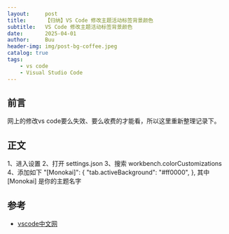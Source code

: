 ```yaml
---
layout:     post
title:      【归纳】VS Code 修改主题活动标签背景颜色
subtitle:   VS Code 修改主题活动标签背景颜色
date:       2025-04-01
author:     Buu
header-img: img/post-bg-coffee.jpeg
catalog: true
tags:
    - vs code
    - Visual Studio Code
---
```


## 前言

网上的修改vs code要么失效、要么收费的才能看，所以这里重新整理记录下。


## 正文

1、进入设置
2、打开 settings.json
3、搜索 workbench.colorCustomizations
4、添加如下
"[Monokai]": {
"tab.activeBackground": "#ff0000",
},
其中 [Monokai] 是你的主题名字


## 参考
- [vscode中文网](https://vscode.github.net.cn/docs/getstarted/themes)